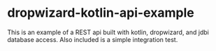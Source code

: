 # dropwizard-kotlin-api-example

This is an example of a REST api built with kotlin, dropwizard, and jdbi database access. Also included is a simple integration test.
